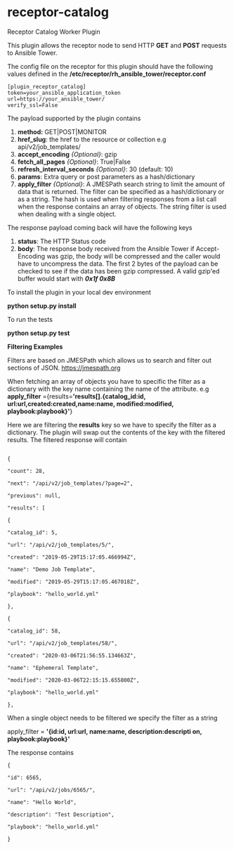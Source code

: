 # receptor-catalog
Receptor Catalog Worker Plugin

This plugin allows the receptor node to send HTTP **GET** and **POST** requests
to Ansible Tower.

The config file on the receptor for this plugin should have the following values defined in the **/etc/receptor/rh_ansible_tower/receptor.conf**

```
[plugin_receptor_catalog]
token=your_ansible_application_token
url=https://your_ansible_tower/
verify_ssl=False
```

The payload supported by the plugin contains

 1. **method:** GET|POST|MONITOR
 2. **href_slug**: the href to the resource or collection e.g api/v2/job_templates/
 3. **accept_encoding** *{Optional}*: gzip
 4. **fetch_all_pages** *{Optional}*: True|False 
 4. **refresh_interval_seconds** *{Optional}*: 30 (default: 10)
 5. **params**: Extra query or post parameters as a hash/dictionary
 6. **apply_filter** *{Optional}*: A JMESPath search string to limit the amount of data that is returned. The filter can be specified as a hash/dictionary or as a string. The hash is used when filtering responses from a list call when the response contains an array of objects. The string filter is used when dealing with a single object.


The response payload coming back will have the following keys

 1. **status**: The HTTP Status code
 2. **body**:  The response body received from the Ansible Tower
       if Accept-Encoding was gzip, the body will be compressed and
       the caller would have to uncompress the data. The first 2 bytes
       of the payload can be checked to see if the data has been gzip
       compressed. A valid gzip'ed buffer would start with ***0x1f 0x8B*** 

To install the plugin in your local dev environment

**python setup.py install**

To run the tests

**python setup.py test**


**Filtering Examples**

Filters are based on JMESPath which allows us to search and filter out sections of JSON.
https://jmespath.org


When fetching an array of objects you have to specific the filter as a dictionary with the key name containing the name of the attribute.
e.g
**apply_filter** ={results=**'results[].{catalog_id:id, url:url,created:created,name:name, modified:modified, playbook:playbook}'**}

Here we are filtering the **results** key so we have to specify the filter as a dictionary. The plugin will swap out the contents of the key with the filtered results.
The filtered response will contain
```

{

"count": 28,

"next": "/api/v2/job_templates/?page=2",

"previous": null,

"results": [

{

"catalog_id": 5,

"url": "/api/v2/job_templates/5/",

"created": "2019-05-29T15:17:05.466994Z",

"name": "Demo Job Template",

"modified": "2019-05-29T15:17:05.467018Z",

"playbook": "hello_world.yml"

},

{

"catalog_id": 58,

"url": "/api/v2/job_templates/58/",

"created": "2020-03-06T21:56:55.134663Z",

"name": "Ephemeral Template",

"modified": "2020-03-06T22:15:15.655800Z",

"playbook": "hello_world.yml"

},
```

When a single object needs to be filtered we specify the filter as a string

apply_filter = **'{id:id, url:url, name:name, description:descripti  on, playbook:playbook}'**

The response contains
```
{

"id": 6565,

"url": "/api/v2/jobs/6565/",

"name": "Hello World",

"description": "Test Description",

"playbook": "hello_world.yml"

}
```
